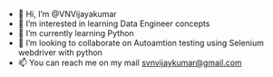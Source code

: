 - 👋 Hi, I’m @VNVijayakumar
- 👀 I’m interested in learning Data Engineer concepts
- 🌱 I’m currently learning Python 
- 💞️ I’m looking to collaborate on Autoamtion testing using Selenium webdriver with python
- 📫 You can reach me on my mail svnvijaykumar@gmail.com

<!---
VNVijayakumar/VNVijayakumar is a ✨ special ✨ repository because its `README.md` (this file) appears on your GitHub profile.
You can click the Preview link to take a look at your changes.
--->
